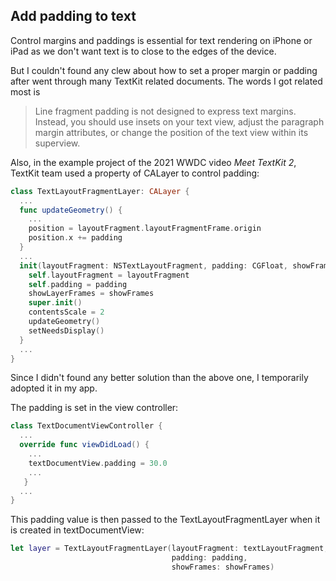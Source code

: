 ## Add padding to text

Control margins and paddings is essential for text rendering on iPhone or iPad as we don't want text is to close to the edges of the device.

But I couldn't found any clew about how to set a proper margin or padding after went through many TextKit related documents. The words I got related most is

> Line fragment padding is not designed to express text margins. Instead, you should use insets on your text view, adjust the paragraph margin attributes, or change the position of the text view within its superview.

Also, in the example project of the 2021 WWDC video *Meet TextKit 2*, TextKit team used a property of CALayer to control padding:

```swift
class TextLayoutFragmentLayer: CALayer {
  ...
  func updateGeometry() {
    ...
    position = layoutFragment.layoutFragmentFrame.origin
    position.x += padding
  }
  ...
  init(layoutFragment: NSTextLayoutFragment, padding: CGFloat, showFrames: Bool) {
    self.layoutFragment = layoutFragment
    self.padding = padding
    showLayerFrames = showFrames
    super.init()
    contentsScale = 2
    updateGeometry()
    setNeedsDisplay()
  }
  ...
}
```

Since I didn't found any better solution than the above one, I temporarily adopted it in my app.

The padding is set in the view controller:

```swift
class TextDocumentViewController {
  ...
  override func viewDidLoad() {
    ...
    textDocumentView.padding = 30.0
    ...
   }
  ...
}
```

This padding value is then passed to the TextLayoutFragmentLayer when it is created in textDocumentView:

```swift
let layer = TextLayoutFragmentLayer(layoutFragment: textLayoutFragment,
                                    padding: padding,
                                    showFrames: showFrames)
```
